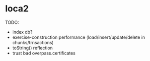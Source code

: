 # loca2

TODO:

- index db?
- exercise-construction performance (load/insert/update/delete in chunks/trnsactions)
- toString() reflection
- trust bad overpass.certificates
